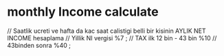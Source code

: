 # monthly Income calculate

// Saatlik ucreti ve hafta da kac saat calistigi belli bir kisinin AYLIK NET INCOME hesaplama
// Yillik NI vergisi %7 ;
// TAX ilk 12 bin - 43 bin %10
// 43binden sonra %40 ;

